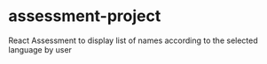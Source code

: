 # assessment-project
React Assessment to display list of names according to the selected language by user
